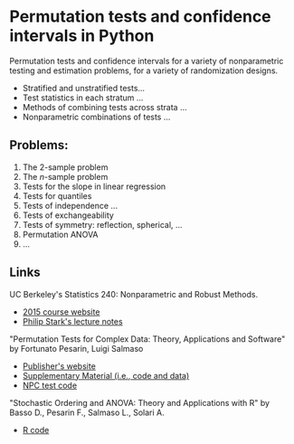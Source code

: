# Permutation tests and confidence intervals in Python

Permutation tests and confidence intervals for a variety of nonparametric
testing and estimation problems, for a variety of randomization designs.

* Stratified and unstratified tests...
* Test statistics in each stratum ...
* Methods of combining tests across strata ...
* Nonparametric combinations of tests ...

## Problems:

1. The 2-sample problem
2. The _n_-sample problem
3. Tests for the slope in linear regression
4. Tests for quantiles
5. Tests of independence ...
6. Tests of exchangeability
7. Tests of symmetry: reflection, spherical, ... 
8. Permutation ANOVA
9. ...

## Links

UC Berkeley's Statistics 240: Nonparametric and Robust Methods.

* [2015 course website](http://www.stat.berkeley.edu/~johann/240spring15/index.html)
* [Philip Stark's lecture notes](http://www.stat.berkeley.edu/~stark/Teach/S240/Notes/index.htm)

"Permutation Tests for Complex Data: Theory, Applications and Software"
by Fortunato Pesarin, Luigi Salmaso

* [Publisher's website](http://www.wiley.com/WileyCDA/WileyTitle/productCd-0470516410.html)
* [Supplementary Material (i.e., code and data)](http://www.wiley.com/legacy/wileychi/pesarin/material.html)
* [NPC test code](http://static.gest.unipd.it/~salmaso/NPC_TEST.htm)

"Stochastic Ordering and ANOVA: Theory and Applications with R"
by Basso D., Pesarin F., Salmaso L., Solari A.

* [R code](http://static.gest.unipd.it/~salmaso/web/springerbook.htm)
